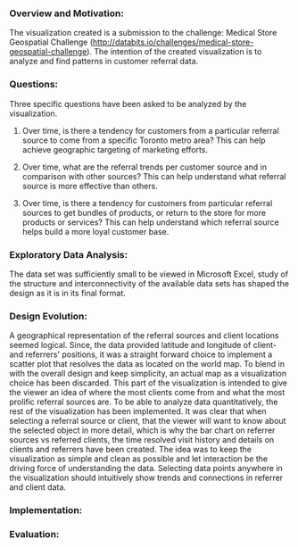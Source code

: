 ### Overview and Motivation:

The visualization created is a submission to the challenge: Medical Store Geospatial Challenge
(http://databits.io/challenges/medical-store-geospatial-challenge).
The intention of the created visualization is to analyze and find patterns in customer referral data.


### Questions:

Three specific questions have been asked to be analyzed by the visualization.

1. Over time, is there a tendency for customers from a particular referral source to come from a specific Toronto metro
area? This can help achieve geographic targeting of marketing efforts.

2. Over time, what are the referral trends per customer source and in comparison with other sources?
This can help understand what referral source is more effective than others.

3. Over time, is there a tendency for customers from particular referral sources to get bundles of products, or return
to the store for more products or services? This can help understand which referral source helps build a more loyal
customer base.

### Exploratory Data Analysis:

The data set was sufficiently small to be viewed in Microsoft Excel, study of the structure and interconnectivity of
the available data sets has shaped the design as it is in its final format.

### Design Evolution:

A geographical representation of the referral sources and client locations seemed logical. Since, the data provided
latitude and longitude of client- and referrers' positions, it was a straight forward choice to implement a scatter plot
that resolves the data as located on the world map. To blend in with the overall design and keep simplicity,
an actual map as a visualization choice has been discarded.
This part of the visualization is intended to give the viewer an idea of where the most clients come from and what the
most prolific referral sources are.
To be able to analyze data quantitatively, the rest of the visualization has been implemented. It was clear that
when selecting a referral source or client, that the viewer will want to know about the selected object in more detail,
which is why the bar chart on referrer sources vs referred clients, the time resolved visit history and details
on clients and referrers have been created.
The idea was to keep the visualization as simple and clean as possible and let interaction be the driving force of
understanding the data. Selecting data points anywhere in the visualization should intuitively show trends and connections
in referrer and client data.

### Implementation:

### Evaluation: